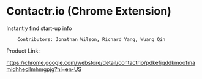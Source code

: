 Contactr.io (Chrome Extension)
========

Instantly find start-up info

        Contributors: Jonathan Wilson, Richard Yang, Wuang Qin

Product Link:

https://chrome.google.com/webstore/detail/contactrio/pdkefigddkmoofmamidhhecilmhmgpjg?hl=en-US